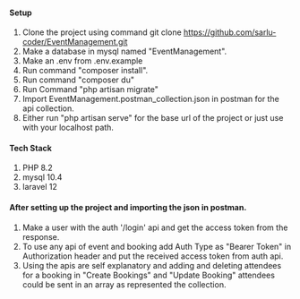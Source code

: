 #### Setup

1. Clone the project using command git clone https://github.com/sarlu-coder/EventManagement.git
2. Make a database in mysql named "EventManagement".
3. Make an .env from .env.example
4. Run command "composer install".
5. Run command "composer du"
6. Run Command "php artisan migrate"
7. Import EventManagement.postman_collection.json in postman for the api collection.
8. Either run "php artisan serve" for the base url of the project or just use with your localhost path.


#### Tech Stack
1. PHP 8.2
2. mysql 10.4
3. laravel 12

#### After setting up the project and importing the json in postman.

1. Make a user with the auth '/login' api and get the access token from the response.
2. To use any api of event and booking add Auth Type as "Bearer Token" in Authorization header and put the received access token from auth api.
3. Using the apis are self explanatory and adding and deleting attendees for a booking in "Create Bookings" and "Update Booking" attendees could be sent in an array as represented the collection.

